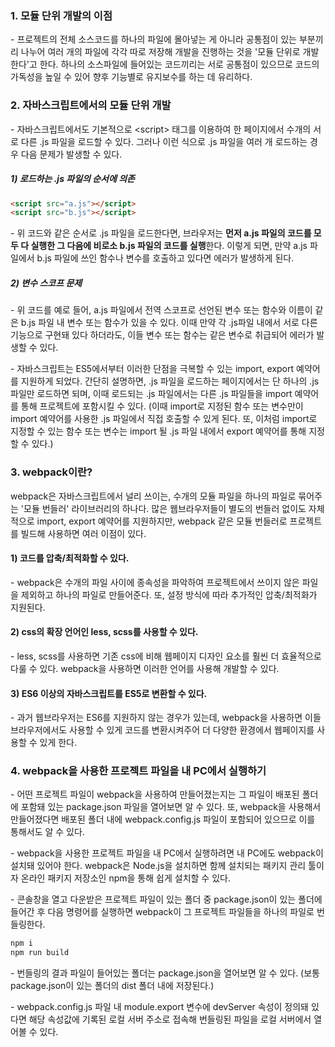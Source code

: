 ### 1. 모듈 단위 개발의 이점

\- 프로젝트의 전체 소스코드를 하나의 파일에 몰아넣는 게 아니라 공통점이 있는 부분끼리 나누어 여러 개의 파일에 각각 따로 저장해 개발을 진행하는 것을 '모듈 단위로 개발한다'고 한다. 하나의 소스파일에 들어있는 코드끼리는 서로 공통점이 있으므로 코드의 가독성을 높일 수 있어 향후 기능별로 유지보수를 하는 데 유리하다. 


### 2. 자바스크립트에서의 모듈 단위 개발

\- 자바스크립트에서도 기본적으로 \<script> 태그를 이용하여 한 페이지에서 수개의 서로 다른 .js 파일을 로드할 수 있다. 그러나 이런 식으로 .js 파일을 여러 개 로드하는 경우 다음 문제가 발생할 수 있다.

##### 1) 로드하는 .js 파일의 순서에 의존
```HTML
<script src="a.js"></script>
<script src="b.js"></script>
```
\- 위 코드와 같은 순서로 .js 파일을 로드한다면, 브라우저는 **먼저 a.js 파일의 코드를 모두 다 실행한 그 다음에 비로소 b.js 파일의 코드를 실행**한다. 이렇게 되면, 만약 a.js 파일에서 b.js 파일에 쓰인 함수나 변수를 호출하고 있다면 에러가 발생하게 된다.

##### 2) 변수 스코프 문제

\- 위 코드를 예로 들어, a.js 파일에서 전역 스코프로 선언된 변수 또는 함수와 이름이 같은 b.js 파일 내 변수 또는 함수가 있을 수 있다. 이때 만약 각 .js파일 내에서 서로 다른 기능으로 구현돼 있다 하더라도, 이들 변수 또는 함수는 같은 변수로 취급되어 에러가 발생할 수 있다.


\- 자바스크립트는 ES5에서부터 이러한 단점을 극복할 수 있는 import, export 예약어를 지원하게 되었다. 간단히 설명하면, .js 파일을 로드하는 페이지에서는 단 하나의 .js 파일만 로드하면 되며, 이때 로드되는 .js 파일에서는 다른 .js 파일들을 import 예약어를 통해 프로젝트에 포함시킬 수 있다. (이때 import로 지정된 함수 또는 변수만이 import 예약어를 사용한 .js 파일에서 직접 호출할 수 있게 된다. 또, 이처럼 import로 지정할 수 있는 함수 또는 변수는 import 될 .js 파일 내에서 export 예약어를 통해 지정할 수 있다.)


### 3. webpack이란?

webpack은 자바스크립트에서 널리 쓰이는, 수개의 모듈 파일을 하나의 파일로 묶어주는 '모듈 번들러' 라이브러리의 하나다. 많은 웹브라우저들이 별도의 번들러 없이도 자체적으로 import, export 예약어를 지원하지만, webpack 같은 모듈 번들러로 프로젝트를 빌드해 사용하면 여러 이점이 있다. 

#### 1) 코드를 압축/최적화할 수 있다.

\- webpack은 수개의 파일 사이에 종속성을 파악하여 프로젝트에서 쓰이지 않은 파일을 제외하고 하나의 파일로 만들어준다. 또, 설정 방식에 따라 추가적인 압축/최적화가 지원된다.

#### 2) css의 확장 언어인 less, scss를 사용할 수 있다.

\- less, scss를 사용하면 기존 css에 비해 웹페이지 디자인 요소를 훨씬 더 효율적으로 다룰 수 있다. webpack을 사용하면 이러한 언어를 사용해 개발할 수 있다.

#### 3) ES6 이상의 자바스크립트를 ES5로 변환할 수 있다.

\- 과거 웹브라우저는 ES6를 지원하지 않는 경우가 있는데, webpack을 사용하면 이들 브라우저에서도 사용할 수 있게 코드를 변환시켜주어 더 다양한 환경에서 웹페이지를 사용할 수 있게 한다.


### 4. webpack을 사용한 프로젝트 파일을 내 PC에서 실행하기

\- 어떤 프로젝트 파일이 webpack을 사용하여 만들어졌는지는 그 파일이 배포된 폴더에 포함돼 있는 package.json 파일을 열어보면 알 수 있다. 또, webpack을 사용해서 만들어졌다면 배포된 폴더 내에 webpack.config.js 파일이 포함되어 있으므로 이를 통해서도 알 수 있다.

\- webpack을 사용한 프로젝트 파일을 내 PC에서 실행하려면 내 PC에도 webpack이 설치돼 있어야 한다. webpack은 Node.js을 설치하면 함께 설치되는 패키지 관리 툴이자 온라인 패키지 저장소인 npm을 통해 쉽게 설치할 수 있다.

\- 콘솔창을 열고 다운받은 프로젝트 파일이 있는 폴더 중 package.json이 있는 폴더에 들어간 후 다음 명령어를 실행하면 webpack이 그 프로젝트 파일들을 하나의 파일로 번들링한다.
```HTML
npm i
npm run build
```

\- 번들링의 결과 파일이 들어있는 폴더는 package.json을 열어보면 알 수 있다. (보통 package.json이 있는 폴더의 dist 폴더 내에 저장된다.)

\- webpack.config.js 파일 내 module.export 변수에 devServer 속성이 정의돼 있다면 해당 속성값에 기록된 로컬 서버 주소로 접속해 번들링된 파일을 로컬 서버에서 열어볼 수 있다.